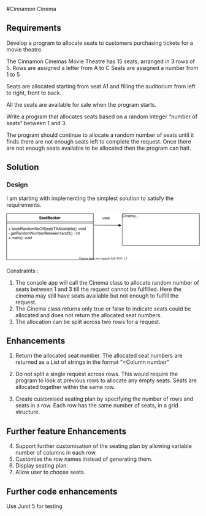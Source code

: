 #Cinnamon Cinema


## Requirements 

Develop a program to allocate seats to customers purchasing tickets for a movie theatre.

The Cinnamon Cinemas Movie Theatre has 15 seats, arranged in 3 rows of 5.
 Rows are assigned a letter from A to C
 Seats are assigned a number from 1 to 5

Seats are allocated starting from seat A1 and filling the auditorium from left to right, 
front to back.

All the seats are available for sale when the program starts.

Write a program that allocates seats based on a random integer “number of seats” between 1 and 3.

The program should continue to allocate a random number of seats until it finds there are not enough seats 
left to complete the request.
Once there are not enough seats available to be allocated then the program can halt.


## Solution

### Design

I am starting with implementing the simplest solution to satisfy the requirements.

![UML](docs/CC_UML.svg)



Constraints :

1. The console app will call the Cinema class to allocate random number of seats between 1 and 3 till
   the request cannot be fulfilled. Here the cinema may still have seats available but not enough to fulfill the 
   request.
2. The Cinema class returns only true or false to indicate seats could be allocated and  does not return the allocated seat numbers.
3. The allocation can be split across two rows for a request.


## Enhancements 

1. Return the allocated seat number. 
    The allocated seat numbers are returned as a List of strings in the format "<Seat Name><Column number"

2. Do not split a single request across rows. This would require the program to look at previous rows to allocate any empty seats. 
   Seats are allocated together within the same row. 

3. Create customised seating plan by specifying the number of rows and seats in a row. Each row has the same number of seats, in a grid structure.

## Further feature Enhancements

4. Support further customisation of the seating plan by allowing variable number of columns in each row.
5. Customise the row names instead of generating them. 
6. Display seating plan. 
7. Allow user to choose seats. 


## Further code enhancements

Use Junit 5 for testing 

